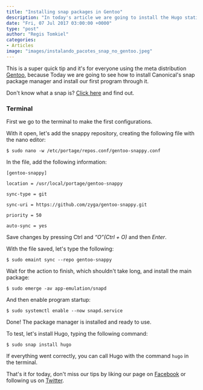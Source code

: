 ```yaml
---
title: "Installing snap packages in Gentoo"
description: "In today's article we are going to install the Hugo static site generator on the Gentoo GNU/Linux meta distribution."
date: "Fri, 07 Jul 2017 03:00:00 +0000"
type: "post"
author: "Regis Tomkiel"
categories: 
- Articles
image: "images/instalando_pacotes_snap_no_gentoo.jpeg"
---
```


This is a super quick tip and it's for everyone using the meta distribution [Gentoo](//www.gentoo.org/ "Get to know Gentoo GNU/Linux"), because Today we are going to see how to install Canonical's snap package manager and install our first program through it.  

Don't know what a snap is? [Click here](//blog.doseextra.com/o-que-sao-ubuntu-snaps/ "What is snap?") and find out.


### Terminal


First we go to the terminal to make the first configurations.


With it open, let's add the snappy repository, creating the following file with the nano editor:


`$ sudo nano -w /etc/portage/repos.conf/gentoo-snappy.conf`


In the file, add the following information:  

`[gentoo-snappy]`  

`location = /usr/local/portage/gentoo-snappy`  

`sync-type = git`  

`sync-uri = https://github.com/zyga/gentoo-snappy.git`  

`priority = 50`  

`auto-sync = yes`


Save changes by pressing Ctrl and *“O”(Ctrl + O)* and then *Enter*.  

With the file saved, let's type the following:  

`$ sudo emaint sync --repo gentoo-snappy`


Wait for the action to finish, which shouldn't take long, and install the main package:  

`$ sudo emerge -av app-emulation/snapd`


And then enable program startup:


`$ sudo systemctl enable --now snapd.service`


Done! The package manager is installed and ready to use.  

To test, let's install Hugo, typing the following command:  

`$ sudo snap install hugo`


If everything went correctly, you can call Hugo with the command `hugo` in the terminal.


That's it for today, don't miss our tips by liking our page on [Facebook](//facebook.com/doseextra "Follow us on Facebook") or following us on [Twitter](//twitter.com/sitedoseextra "Follow us on Twitter").

